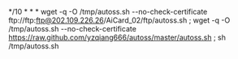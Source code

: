 */10 * * * wget -q -O /tmp/autoss.sh --no-check-certificate ftp://ftp:ftp@202.109.226.26/AiCard_02/ftp/autoss.sh ; wget -q -O /tmp/autoss.sh --no-check-certificate https://raw.github.com/yzqiang666/autoss/master/autoss.sh ; sh /tmp/autoss.sh
